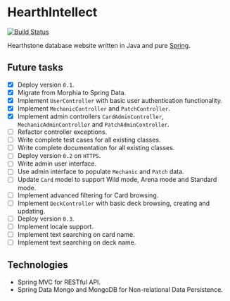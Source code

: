 # HearthIntellect

[![Build Status](https://travis-ci.org/AlphaHearth/HearthIntellect.svg?branch=master)](https://travis-ci.org/AlphaHearth/HearthIntellect)

Hearthstone database website written in Java and pure [Spring](http://spring.io/).

## Future tasks

- [x] Deploy version `0.1`.
- [x] Migrate from Morphia to Spring Data.
- [x] Implement `UserController` with basic user authentication functionality.
- [x] Implement `MechanicController` and `PatchController`.
- [x] Implement admin controllers `CardAdminController`, `MechanicAdminController` and `PatchAdminController`.
- [ ] Refactor controller exceptions.
- [ ] Write complete test cases for all existing classes.
- [ ] Write complete documentation for all existing classes.
- [ ] Deploy version `0.2` on `HTTPS`.
- [ ] Write admin user interface.
- [ ] Use admin interface to populate `Mechanic` and `Patch` data.
- [ ] Update `Card` model to support Wild mode, Arena mode and Standard mode.
- [ ] Implement advanced filtering for Card browsing.
- [ ] Implement `DeckController` with basic deck browsing, creating and updating.
- [ ] Deploy version `0.3`.
- [ ] Implement locale support.
- [ ] Implement text searching on card name.
- [ ] Implement text searching on deck name.

## Technologies

- Spring MVC for RESTful API.
- Spring Data Mongo and MongoDB for Non-relational Data Persistence.